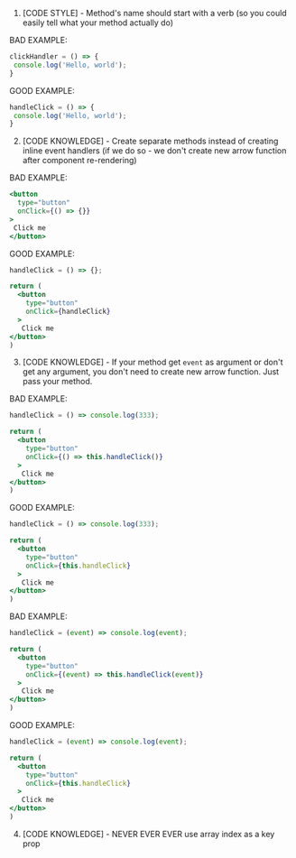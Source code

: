 1. [CODE STYLE] - Method's name should start with a verb (so you could easily tell what your method actually do)

BAD EXAMPLE:
```jsx
clickHandler = () => {
 console.log('Hello, world');
}
```

GOOD EXAMPLE:
```jsx
handleClick = () => {
 console.log('Hello, world');
}
```

2. [CODE KNOWLEDGE] - Create separate methods instead of creating inline event handlers (if we do so - we don't create new arrow function after component re-rendering)

BAD EXAMPLE:
```jsx
<button
  type="button"
  onClick={() => {}}
>
 Click me
</button>
```

GOOD EXAMPLE:
```jsx
handleClick = () => {};

return (
  <button
    type="button"
    onClick={handleClick}
  >
   Click me
</button>
)
```

3. [CODE KNOWLEDGE] - If your method get `event` as argument  or don't get any argument, you don't need to create new arrow function.
Just pass your method.

BAD EXAMPLE:
```jsx
handleClick = () => console.log(333);

return (
  <button
    type="button"
    onClick={() => this.handleClick()}
  >
   Click me
</button>
)
```


GOOD EXAMPLE:
```jsx
handleClick = () => console.log(333);

return (
  <button
    type="button"
    onClick={this.handleClick}
  >
   Click me
</button>
)
```

BAD EXAMPLE:
```jsx
handleClick = (event) => console.log(event);

return (
  <button
    type="button"
    onClick={(event) => this.handleClick(event)}
  >
   Click me
</button>
)
```

GOOD EXAMPLE:
```jsx
handleClick = (event) => console.log(event);

return (
  <button
    type="button"
    onClick={this.handleClick}
  >
   Click me
</button>
)
```

4. [CODE KNOWLEDGE] - NEVER EVER EVER use array index as a key prop

